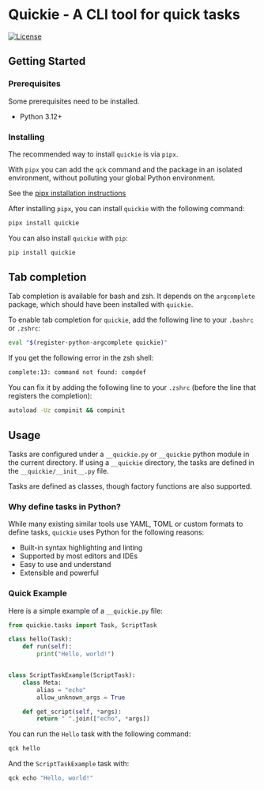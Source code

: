 # Quickie - A CLI tool for quick tasks

[![License](https://img.shields.io/github/license/adrianmrit/quickie)](https://github.com/adrianmrit/quickie/blob/master/LICENSE)

## Getting Started

### Prerequisites

Some prerequisites need to be installed.

- Python 3.12+

### Installing

The recommended way to install `quickie` is via `pipx`.

With `pipx` you can add the `qck` command and the package in an isolated environment, without polluting your global Python environment.

See the [pipx installation instructions](https://pipx.pypa.io/stable/installation/)

After installing `pipx`, you can install `quickie` with the following command:

```sh
pipx install quickie
```

You can also install `quickie` with `pip`:

```sh
pip install quickie
```

## Tab completion

Tab completion is available for bash and zsh. It depends on the `argcomplete` package, which should have been installed with `quickie`.

To enable tab completion for `quickie`, add the following line to your `.bashrc` or `.zshrc`:

```sh
eval "$(register-python-argcomplete quickie)"
```

If you get the following error in the zsh shell:

```sh
complete:13: command not found: compdef
```

You can fix it by adding the following line to your `.zshrc` (before the line that registers the completion):

```sh
autoload -Uz compinit && compinit
```

## Usage

Tasks are configured under a `__quickie.py` or `__quickie` python module in the current directory.
If using a `__quickie` directory, the tasks are defined in the `__quickie/__init__.py` file.

Tasks are defined as classes, though factory functions are also supported.

### Why define tasks in Python?

While many existing similar tools use YAML, TOML or custom formats to define tasks, `quickie` uses Python for the following reasons:

- Built-in syntax highlighting and linting
- Supported by most editors and IDEs
- Easy to use and understand
- Extensible and powerful

### Quick Example

Here is a simple example of a `__quickie.py` file:

```python
from quickie.tasks import Task, ScriptTask

class hello(Task):
    def run(self):
        print("Hello, world!")


class ScriptTaskExample(ScriptTask):
    class Meta:
        alias = "echo"
        allow_unknown_args = True

    def get_script(self, *args):
        return " ".join(["echo", *args])
```

You can run the `Hello` task with the following command:

```sh
qck hello
```

And the `ScriptTaskExample` task with:

```sh
qck echo "Hello, world!"
```
